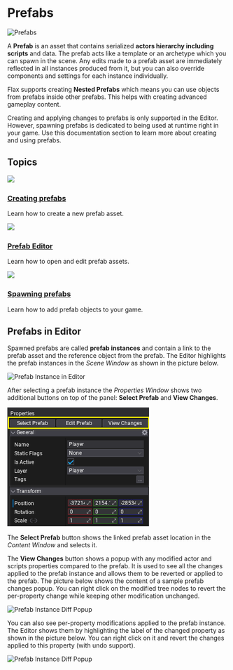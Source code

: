 # Prefabs

![Prefabs](media/nested_prefabs.gif)

A **Prefab** is an asset that contains serialized **actors hierarchy including scripts** and data. The prefab acts like a template or an archetype which you can spawn in the scene. Any edits made to a prefab asset are immediately reflected in all instances produced from it, but you can also override components and settings for each instance individually.

Flax supports creating **Nested Prefabs** which means you can use objects from prefabs inside other prefabs. This helps with creating advanced gameplay content.

Creating and applying changes to prefabs is only supported in the Editor. However, spawning prefabs is dedicated to being used at runtime right in your game. Use this documentation section to learn more about creating and using prefabs.

## Topics

<div class="frontpage">

<div class="frontpage-section">
<a href="creating-prefabs.md"><img src="media/creating-prefabs-icon.jpg"></a>
<h3><a href="creating-prefabs.md">Creating prefabs</a></h3>
<p>Learn how to create a new prefab asset.</p>
</div>

<div class="frontpage-section">
<a href="prefab-editor.md"><img src="media/prefab-editor-icon.jpg"></a>
<h3><a href="prefab-editor.md">Prefab Editor</a></h3>
<p>Learn how to open and edit prefab assets.</p>
</div>

<div class="frontpage-section">
<a href="spawning-prefabs.md"><img src="media/spawning-prefabs-icon.jpg"></a>
<h3><a href="spawning-prefabs.md">Spawning prefabs</a></h3>
<p>Learn how to add prefab objects to your game.</p>
</div>

</div>

## Prefabs in Editor

Spawned prefabs are called **prefab instances** and contain a link to the prefab asset and the reference object from the prefab. The Editor highlights the prefab instances in the *Scene Window* as shown in the picture below.

![Prefab Instance in Editor](media/prefab-instance.png)

After selecting a prefab instance the *Properties Window* shows two additional buttons on top of the panel: **Select Prefab** and **View Changes**.

![Prefab Instance Diff Popup](media/prefab-instance-buttons.png)

The **Select Prefab** button shows the linked prefab asset location in the *Content Window* and selects it.

The **View Changes** button shows a popup with any modified actor and scripts properties compared to the prefab. It is used to see all the changes applied to the prefab instance and allows them to be reverted or applied to the prefab. The picture below shows the content of a sample prefab changes popup. You can right click on the modified tree nodes to revert the per-property change while keeping other modification unchanged.

![Prefab Instance Diff Popup](media/prefab-instance-diff-popup.png)

You can also see per-property modifications applied to the prefab instance. The Editor shows them by highlighting the label of the changed property as shown in the picture below. You can right click on it and revert the changes applied to this property (with undo support).

![Prefab Instance Diff Popup](media/prefab-instance-property-diff.png)


